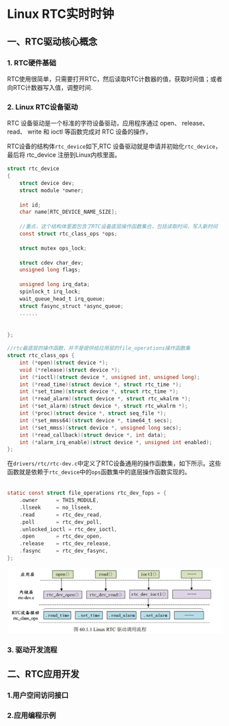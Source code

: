 # Linux RTC实时时钟

## 一、RTC驱动核心概念


### 1. RTC硬件基础
RTC使用很简单，只需要打开RTC，然后读取RTC计数器的值，获取时间值；或者向RTC计数器写入值，调整时间.

### 2. Linux RTC设备驱动
RTC 设备驱动是一个标准的字符设备驱动，应用程序通过 open、 release、 read、 write 和 ioctl
等函数完成对 RTC 设备的操作，

RTC设备的结构体`rtc_device`如下,RTC 设备驱动就是申请并初始化`rtc_device`，最后将 rtc_device 注册到Linux内核里面。
```c
struct rtc_device
{
	struct device dev;
	struct module *owner;

	int id;
	char name[RTC_DEVICE_NAME_SIZE];

    //重点，这个结构体里面包含了RTC设备底层操作函数集合，包括读取时间，写入新时间
	const struct rtc_class_ops *ops;  

	struct mutex ops_lock;

	struct cdev char_dev;
	unsigned long flags;

	unsigned long irq_data;
	spinlock_t irq_lock;
	wait_queue_head_t irq_queue;
	struct fasync_struct *async_queue;
    ......


};
```

```c
//rtc最底层的操作函数，并不是提供给应用层的file_operations操作函数集
struct rtc_class_ops {
	int (*open)(struct device *);
	void (*release)(struct device *);
	int (*ioctl)(struct device *, unsigned int, unsigned long);
	int (*read_time)(struct device *, struct rtc_time *);
	int (*set_time)(struct device *, struct rtc_time *);
	int (*read_alarm)(struct device *, struct rtc_wkalrm *);
	int (*set_alarm)(struct device *, struct rtc_wkalrm *);
	int (*proc)(struct device *, struct seq_file *);
	int (*set_mmss64)(struct device *, time64_t secs);
	int (*set_mmss)(struct device *, unsigned long secs);
	int (*read_callback)(struct device *, int data);
	int (*alarm_irq_enable)(struct device *, unsigned int enabled);
};
```

在`drivers/rtc/rtc-dev.c`中定义了RTC设备通用的操作函数集，如下所示。这些函数就是依赖于`rtc_device`中的`ops`函数集中的底层操作函数实现的。
```c

static const struct file_operations rtc_dev_fops = {
	.owner		= THIS_MODULE,
	.llseek		= no_llseek,
	.read		= rtc_dev_read,
	.poll		= rtc_dev_poll,
	.unlocked_ioctl	= rtc_dev_ioctl,
	.open		= rtc_dev_open,
	.release	= rtc_dev_release,
	.fasync		= rtc_dev_fasync,
};
```

![RTC驱动调用流程](./rtc.assets/image.png)


### 3. 驱动开发流程






## 二、RTC应用开发

### 1.用户空间访问接口

### 2.应用编程示例